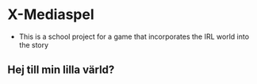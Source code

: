 # X-Mediaspel
* This is a school project for a game that incorporates the IRL world into the story 

## Hej till min lilla värld? 

